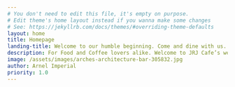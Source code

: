 ```yaml
---
# You don't need to edit this file, it's empty on purpose.
# Edit theme's home layout instead if you wanna make some changes
# See: https://jekyllrb.com/docs/themes/#overriding-theme-defaults
layout: home
title: Homepage
landing-title: Welcome to our humble beginning. Come and dine with us.
description: For Food and Coffee lovers alike. Welcome to JRJ Cafe’s website.
image: /assets/images/arches-architecture-bar-305832.jpg
author: Arnel Imperial
priority: 1.0
---
```

